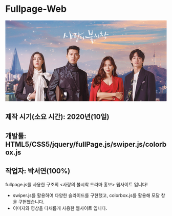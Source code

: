 # Fullpage-Web
<img width="" height="" src="./images/mainmain.jpg"></img>
## 제작 시기(소요 시간): 2020년(10일)
## 개발툴: HTML5/CSS5/jquery/fullPage.js/swiper.js/colorbox.js
## 작업자: 박서연(100%)
fullpage.js를 사용한 구조의  <사랑의 불시착 드라마 홍보> 웹사이트 입니다!

- swiper.js를 활용하여 다양한 슬라이드를 구현했고, colorbox.js를 활용해 모달 창을 구현했습니다.
- 이미지와 영상을 다채롭개 사용한 웹사이트 입니다.
